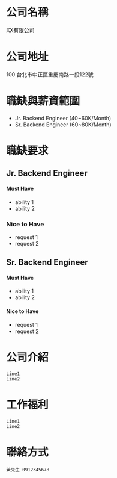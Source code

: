 # 公司名稱
XX有限公司

# 公司地址
100 台北市中正區重慶南路一段122號

# 職缺與薪資範圍
* Jr. Backend Engineer (40~60K/Month)
* Sr. Backend Engineer (60~80K/Month)

# 職缺要求
## Jr. Backend Engineer
#### Must Have
* ability 1
* ability 2

### Nice to Have
* request 1
* request 2

## Sr. Backend Engineer
#### Must Have
* ability 1
* ability 2

#### Nice to Have
* request 1
* request 2

# 公司介紹
```
Line1
Line2
```

# 工作福利
```
Line1
Line2
```

# 聯絡方式
```
黃先生 0912345678
```

